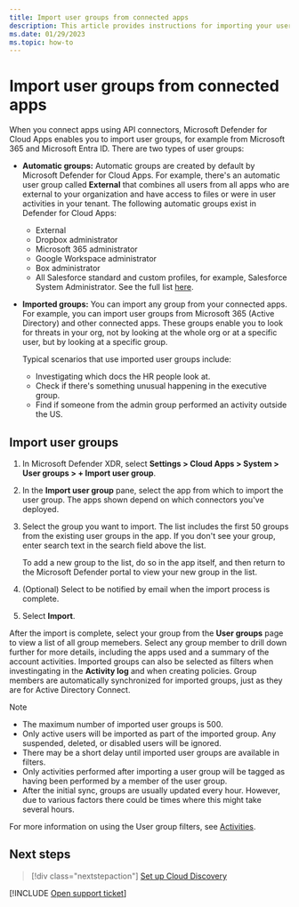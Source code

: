 ```yaml
---
title: Import user groups from connected apps
description: This article provides instructions for importing your user groups from connected apps into Defender for Cloud Apps.
ms.date: 01/29/2023
ms.topic: how-to
---
```


# Import user groups from connected apps



When you connect apps using API connectors, Microsoft Defender for Cloud Apps enables you to import user groups, for example from Microsoft 365 and Microsoft Entra ID. There are two types of user groups:

- **Automatic groups:** Automatic groups are created by default by Microsoft Defender for Cloud Apps. For example, there's an automatic user group called **External** that combines all users from all apps who are external to your organization and have access to files or were in user activities in your tenant. The following automatic groups exist in Defender for Cloud Apps:

  - External
  - Dropbox administrator
  - Microsoft 365 administrator
  - Google Workspace administrator
  - Box administrator
  - All Salesforce standard and custom profiles, for example, Salesforce System Administrator. See the full list [here](https://help.salesforce.com/s/articleView?id=sf.standard_profiles.htm).

- **Imported groups:** You can import any group from your connected apps. For example, you can import user groups from Microsoft 365 (Active Directory) and other connected apps. These groups enable you to look for threats in your org, not by looking at the whole org or at a specific user, but by looking at a specific group.

  Typical scenarios that use imported user groups include:

  - Investigating which docs the HR people look at.
  - Check if there's something unusual happening in the executive group.
  - Find if someone from the admin group performed an activity outside the US.

## Import user groups

1. In Microsoft Defender XDR, select **Settings > Cloud Apps > System > User groups > + Import user group**.

1. In the **Import user group** pane, select the app from which to import the user group. The apps shown depend on which connectors you've deployed.

1. Select the group you want to import. The list includes the first 50 groups from the existing user groups in the app. If you don't see your group, enter search text in the search field above the list.

   To add a new group to the list, do so in the app itself, and then return to the Microsoft Defender portal to view your new group in the list.

1. (Optional) Select to be notified by email when the import process is complete. 

1. Select **Import**.

After the import is complete, select your group from the **User groups** page to view a list of all group memebers. Select any group member to drill down further for more details, including the apps used and a summary of the account activities. Imported groups can also be selected as filters when investingating in the **Activity log** and when creating policies. Group members are automatically synchronized for imported groups, just as they are for Active Directory Connect.

> [!NOTE]
>
> - The maximum number of imported user groups is 500.
> - Only active users will be imported as part of the imported group. Any suspended, deleted, or disabled users will be ignored.
> - There may be a short delay until imported user groups are available in filters.
> - Only activities performed after importing a user group will be tagged as having been performed by a member of the user group.
> - After the initial sync, groups are usually updated every hour. However, due to various factors there could be times where this might take several hours.

For more information on using the User group filters, see [Activities](activity-filters.md).

## Next steps

> [!div class="nextstepaction"]
> [Set up Cloud Discovery](set-up-cloud-discovery.md)

[!INCLUDE [Open support ticket](includes/support.md)]
